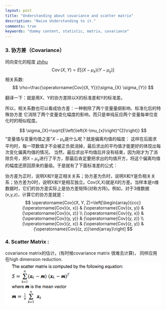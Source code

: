 ```yaml
---
layout: post
title: "Understanding about covariance and scatter matrix"
description: "Naive Understanding to it."
comments: true
keywords: "dummy content, statistic, matrix, covariance"
---
```





### 3. 协方差（Covariance）
同向变化的程度
[zhihu](https://www.zhihu.com/question/20852004/answer/134902061)
$$
\operatorname{Cov}(X, Y)=E\left[\left(X-\mu_{x}\right)\left(Y-\mu_{y}\right)\right]
$$
相关系数: 
$$
\rho=\frac{\operatorname{Cov}(X, Y)}{\sigma_{X} \sigma_{Y}}
$$

翻译一下：就是用X、Y的协方差除以X的标准差和Y的标准差。

所以，相关系数也可以看成协方差：一种剔除了两个变量量纲影响、标准化后的特殊协方差
它消除了两个变量变化幅度的影响，而只是单纯反应两个变量每单位变化时的相似程度。


$$
\sigma_{X}=\sqrt{E\left(\left(X-\mu_{x}\right)^{2}\right)}
$$
“变量值与变量均值之差”$X-\mu_{x}$是什么呢？就是偏离均值的幅度：
这样在后面求平均时，每一项数值才不会被正负抵消掉，最后求出的平均值才能更好的体现出每次变化偏离均值的情况。
当然，最后求出平均值后并没有结束，因为刚才为了消除负号，把$X-\mu_{x}$进行了平方，那最后肯定要把求出的均值开方，将这个偏离均值的幅度还原回原来的量级。于是就有了下面标准差的公式：



协方差为正时，说明X和Y是正相关关系；协方差为负时，说明X和Y是负相关关系；协方差为0时，说明X和Y是相互独立。Cov(X,X)就是X的方差。当样本是n维数据时，它们的协方差实际上是协方差矩阵(对称方阵)。例如，对于3维数据(x,y,z)，计算它的协方差就是：
$$
\operatorname{Cov}(X, Y, Z)=\left[\begin{array}{ccc}{\operatorname{Cov}(x, x)} & {\operatorname{Cov}(x, y)} & {\operatorname{Cov}(x, z)} \\ {\operatorname{Cov}(y, x)} & {\operatorname{Cov}(y, y)} & {\operatorname{Cov}(y, z)} \\ {\operatorname{Cov}(z, x)} & {\operatorname{Cov}(z, y)} & {\operatorname{Cov}(z, z)}\end{array}\right]
$$
### 4. Scatter Matrix : 

covariance matrix的估计。(有时候covariance matrix  很难去计算)， 同样应用在high dimension reduction. 
![markdown](./img/scatter_matrix.png)


